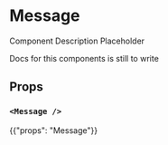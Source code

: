 # Message

<p class="description">Component Description Placeholder</p>

Docs for this components is still to write

## Props

### `<Message />`

{{"props": "Message"}}